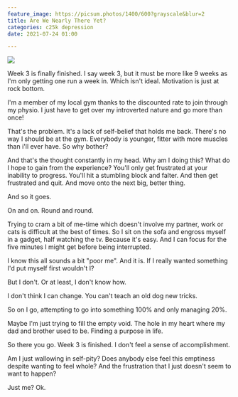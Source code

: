 ```yaml
---
feature_image: https://picsum.photos/1400/600?grayscale&blur=2
title: Are We Nearly There Yet?
categories: c25k depression
date: 2021-07-24 01:00

---
```


![](https://res.cloudinary.com/paddysplace/image/upload/v1627109545/c25k/c25kw3r3_ngnw6m.jpg)

Week 3 is finally finished. I say week 3, but it must be more like 9 weeks as I'm only getting one run a week in. Which isn't ideal. Motivation is just at rock bottom. 

I'm a member of my local gym thanks to the discounted rate to join through my physio. I just have to get over my introverted nature and go more than once! 

That's the problem. It's a lack of self-belief that holds me back. There's no way I should be at the gym. Everybody is younger, fitter with more muscles than i'll ever have. So why bother?

And that's the thought constantly in my head. Why am I doing this? What do I hope to gain from the experience? You'll only get frustrated at your inability to progress. You'll hit a stumbling block and falter. And then get frustrated and quit. And move onto the next big, better thing. 

And so it goes.

On and on. Round and round.

Trying to cram a bit of me-time which doesn't involve my partner, work or cats is difficult at the best of times. So I sit on the sofa and engross myself in a gadget, half watching the tv. Because it's easy. And I can focus for the five minutes I might get before being interrupted.

I know this all sounds a bit "poor me". And it is. If I really wanted something I'd put myself first wouldn't I?

But I don't. Or at least, I don't know how.

I don't think I can change. You can't teach an old dog new tricks. 

So on I go, attempting to go into something 100% and only managing 20%. 

Maybe I'm just trying to fill the empty void. The hole in my heart where my dad and brother used to be. Finding a purpose in life. 

So there you go. Week 3 is finished. I don't feel a sense of accomplishment. 

Am I just wallowing in self-pity? Does anybody else feel this emptiness despite wanting to feel whole? And the frustration that I just doesn't seem to want to happen?

Just me? Ok.